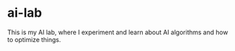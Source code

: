 # ai-lab
This is my AI lab, where I experiment and learn about AI algorithms and how to optimize things.
